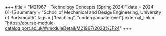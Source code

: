 +++
title = "M21967 - Technology Concepts (Spring 2024)"
date = 2024-01-15
summary = "School of Mechanical and Design Engineering, University of Portsmouth"
tags = ["teaching", "undergraduate level"]
external_link = "https://course-module-catalog.port.ac.uk/#/moduleDetail/M21967/2023%2F24"
+++
